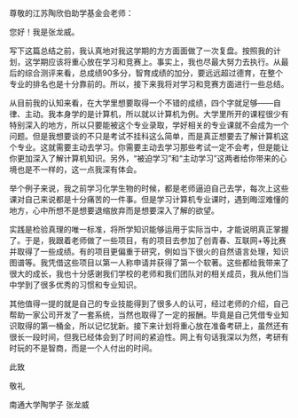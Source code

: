 尊敬的江苏陶欣伯助学基金会老师：

您好！我是张龙威。

写下这篇总结之前，我认真地对我这学期的方方面面做了一次复盘。按照我的计划，这学期应该将重心放在学习和竞赛上。事实上，我也尽最大努力去执行。从最后的综合测评来看，总成绩90多分，智育成绩的加分，要远远超过德育，在整个专业的排名也是十分靠前的。所以，接下来我将对学习和竞赛方面进行一些总结。

从目前我的认知来看，在大学里想要取得一个不错的成绩，四个字就足够——自律、主动。我本身学的是计算机，所以就以计算机为例。大学里所开的课程很少有特别深入的地方，所以只要能被这个专业录取，学好相关的专业课就不会成为一个问题。但是我想要谈的不只是考试不挂科这么简单，而是真正想要去了解计算机这个专业。这就需要主动去学习。你需要主动去学习那些考试一定不会考，但是能让你更加深入了解计算机知识。另外，“被迫学习”和“主动学习”这两者给你带来的心境也是不一样的，这一点我深有体会。

举个例子来说，我之前学习化学生物的时候，都是老师逼迫自己去学，每次上这些课对自己来说都是十分痛苦的一件事。但是学习计算机专业课时，遇到晦涩难懂的地方，心中所想不是想要退缩放弃而是想要深入了解的欲望。

实践是检验真理的唯一标准，将所学知识能够运用于实际当中，才能说明真正掌握了。于是，我跟着老师做了一些项目，有的项目去参加了创青春、互联网+等比赛并取得了一些成绩。有的项目更偏重于研究，例如当下很火的自然语言处理，知识图谱等。我凭借这些项目以第一人称申请并获得了第一个软著。这些都给我带来了很大的成长，我也十分感谢我们学校的老师和我们团队对的相关成员，我从他们当中学到了很多优秀的习惯和专业知识。

其他值得一提的就是自己的专业技能得到了很多人的认可，经过老师的介绍，自己帮助一家公司开发了一套系统，当然也取得了一定的报酬。毕竟是自己凭借专业知识取得的第一桶金，所以记忆犹新。接下来计划将重心放在准备考研上，虽然还有很长一段时间，但我已经体会到了时间的紧迫性。网上有句话我深以为然，考研有时玩的不是智商，而是一个人付出的时间。

此致

敬礼

南通大学陶学子 张龙威